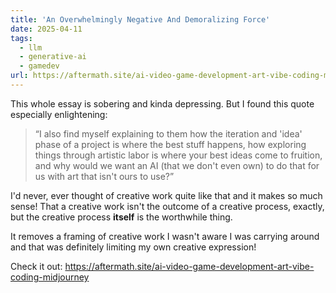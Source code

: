 ```yaml
---
title: 'An Overwhelmingly Negative And Demoralizing Force'
date: 2025-04-11
tags:
  - llm
  - generative-ai
  - gamedev
url: https://aftermath.site/ai-video-game-development-art-vibe-coding-midjourney
---
```


This whole essay is sobering and kinda depressing. But I found this quote especially enlightening:

> “I also find myself explaining to them how the iteration and 'idea' phase of a project is where the best stuff happens, how exploring things through artistic labor is where your best ideas come to fruition, and why would we want an AI (that we don't even own) to do that for us with art that isn't ours to use?”

I'd never, ever thought of creative work quite like that and it makes so much sense!
That a creative work isn't the outcome of a creative process, exactly, but the creative process **itself** is the worthwhile thing.

It removes a framing of creative work I wasn't aware I was carrying around and that was definitely limiting my own creative expression!

Check it out: https://aftermath.site/ai-video-game-development-art-vibe-coding-midjourney
